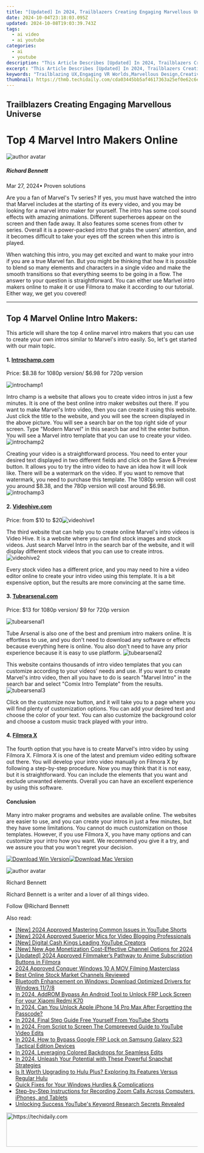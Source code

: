 ```yaml
---
title: "[Updated] In 2024, Trailblazers Creating Engaging Marvellous Universe"
date: 2024-10-04T23:18:03.095Z
updated: 2024-10-08T19:03:39.743Z
tags:
  - ai video
  - ai youtube
categories:
  - ai
  - youtube
description: "This Article Describes [Updated] In 2024, Trailblazers Creating Engaging Marvellous Universe"
excerpt: "This Article Describes [Updated] In 2024, Trailblazers Creating Engaging Marvellous Universe"
keywords: "Trailblazing UX,Engaging VR Worlds,Marvellous Design,Creative Gaming Space,Innovative Gameplay,Universe Interaction,Fantasy Realms Experience"
thumbnail: https://thmb.techidaily.com/cda03445bb5af4617363a25ef0e62c6e1b665fa4bde7d33e5a5fc0aac172c936.jpg
---
```


## Trailblazers Creating Engaging Marvellous Universe

# Top 4 Marvel Intro Makers Online

![author avatar](https://images.wondershare.com/filmora/article-images/richard-bennett.jpg)

##### Richard Bennett

 Mar 27, 2024• Proven solutions

Are you a fan of Marvel's Tv series? If yes, you must have watched the intro that Marvel includes at the starting of its every video, and you may be looking for a marvel intro maker for yourself. The intro has some cool sound effects with amazing animations. Different superheroes appear on the screen and then fade away. It also features some scenes from other tv series. Overall it is a power-packed intro that grabs the users' attention, and it becomes difficult to take your eyes off the screen when this intro is played.

When watching this intro, you may get excited and want to make your intro if you are a true Marvel fan. But you might be thinking that how it is possible to blend so many elements and characters in a single video and make the smooth transitions so that everything seems to be going in a flow. The answer to your question is straightforward. You can either use Marlvel intro makers online to make it or use Filmora to make it according to our tutorial. Either way, we get you covered!

---

## **Top 4 Marvel Online Intro Makers:**

This article will share the top 4 online marvel intro makers that you can use to create your own intros similar to Marvel's intro easily. So, let's get started with our main topic.

#### **1\.** [**Introchamp.com**](http://www.introchamp.com)

Price: $8.38 for 1080p version/ $6.98 for 720p version

 ![introchamp1](https://images.wondershare.com/filmora/article-images/introchamp1.png)

Intro champ is a website that allows you to create video intros in just a few minutes. It is one of the best online intro maker websites out there. If you want to make Marvel's Intro video, then you can create it using this website. Just click the title to the website, and you will see the screen displayed in the above picture. You will see a search bar on the top right side of your screen. Type "Modern Marvel" in this search bar and hit the enter button. You will see a Marvel intro template that you can use to create your video.![introchamp2](https://images.wondershare.com/filmora/article-images/introchamp2.png)

Creating your video is a straightforward process. You need to enter your desired text displayed in two different fields and click on the Save & Preview button. It allows you to try the intro video to have an idea how it will look like. There will be a watermark on the video. If you want to remove that watermark, you need to purchase this template. The 1080p version will cost you around $8.38, and the 780p version will cost around $6.98.![introchamp3](https://images.wondershare.com/filmora/article-images/introchamp3.png)

#### **2\.** [**Videohive.com**](https://videohive.net/)

Price: from $10 to $20![videohive1](https://images.wondershare.com/filmora/article-images/videohive1.png)

The third website that can help you to create online Marvel's intro videos is Video Hive. It is a website where you can find stock images and stock videos. Just search Marvel Intro in the search bar of the website, and it will display different stock videos that you can use to create intros. ![videohive2](https://images.wondershare.com/filmora/article-images/videohive2.png)

Every stock video has a different price, and you may need to hire a video editor online to create your intro video using this template. It is a bit expensive option, but the results are more convincing at the same time.

#### **3\.** [**Tubearsenal.com**](https://tubearsenal.com/)

Price: $13 for 1080p version/ $9 for 720p version

 ![tubearsenal1](https://images.wondershare.com/filmora/article-images/tubearsenal1.png)

Tube Arsenal is also one of the best and premium intro makers online. It is effortless to use, and you don't need to download any software or effects because everything here is online. You also don't need to have any prior experience because it is easy to use platform. ![tubearsenal2](https://images.wondershare.com/filmora/article-images/tubearsenal2.png)

This website contains thousands of intro video templates that you can customize according to your videos' needs and use. If you want to create Marvel's intro video, then all you have to do is search "Marvel Intro" in the search bar and select "Comix Intro Template" from the results.![tubearsenal3](https://images.wondershare.com/filmora/article-images/tubearsenal3.png)

Click on the customize now button, and it will take you to a page where you will find plenty of customization options. You can add your desired text and choose the color of your text. You can also customize the background color and choose a custom music track played with your intro.

#### **4\.** [**Filmora X**](https://tools.techidaily.com/wondershare/filmora/download/)

The fourth option that you have is to create Marvel's intro video by using Filmora X. Filmora X is one of the latest and premium video editing software out there. You will develop your intro video manually on Filmora X by following a step-by-step procedure. Now you may think that it is not easy, but it is straightforward. You can include the elements that you want and exclude unwanted elements. Overall you can have an excellent experience by using this software.

#### Conclusion

Many intro maker programs and websites are available online. The websites are easier to use, and you can create your intros in just a few minutes, but they have some limitations. You cannot do much customization on those templates. However, if you use Filmora X, you have many options and can customize your intro how you want. We recommend you give it a try, and we assure you that you won't regret your decision.

[![Download Win Version](https://images.wondershare.com/filmora/guide/download-btn-win.jpg)](https://tools.techidaily.com/wondershare/filmora/download/)[![Download Mac Version](https://images.wondershare.com/filmora/guide/download-btn-mac.jpg)](https://tools.techidaily.com/wondershare/filmora/download/)

![author avatar](https://images.wondershare.com/filmora/article-images/richard-bennett.jpg)

Richard Bennett

Richard Bennett is a writer and a lover of all things video.

Follow @Richard Bennett

<ins class="adsbygoogle"
     style="display:block"
     data-ad-format="autorelaxed"
     data-ad-client="ca-pub-7571918770474297"
     data-ad-slot="1223367746"></ins>

<ins class="adsbygoogle"
     style="display:block"
     data-ad-client="ca-pub-7571918770474297"
     data-ad-slot="8358498916"
     data-ad-format="auto"
     data-full-width-responsive="true"></ins>

<span class="atpl-alsoreadstyle">Also read:</span>
<div><ul>
<li><a href="https://youtube-sure.techidaily.com/024-approved-mastering-common-issues-in-youtube-shorts/"><u>[New] 2024 Approved Mastering Common Issues in YouTube Shorts</u></a></li>
<li><a href="https://youtube-sure.techidaily.com/024-approved-superior-mics-for-video-blogging-professionals/"><u>[New] 2024 Approved Superior Mics for Video Blogging Professionals</u></a></li>
<li><a href="https://youtube-sure.techidaily.com/igital-cash-kings-leading-youtube-creators/"><u>[New] Digital Cash Kings Leading YouTube Creators</u></a></li>
<li><a href="https://youtube-sure.techidaily.com/ew-age-monetization-cost-effective-channel-options-for-2024/"><u>[New] New Age Monetization Cost-Effective Channel Options for 2024</u></a></li>
<li><a href="https://youtube-sure.techidaily.com/ed-2024-approved-filmmakers-pathway-to-anime-subscription-buttons-in-filmora/"><u>[Updated] 2024 Approved Filmmaker’s Pathway to Anime Subscription Buttons in Filmora</u></a></li>
<li><a href="https://visual-screen-recording.techidaily.com/2024-approved-conquer-windows-10-a-mov-filming-masterclass/"><u>2024 Approved Conquer Windows 10 A MOV Filming Masterclass</u></a></li>
<li><a href="https://youtube-sure.techidaily.com/online-stock-market-channels-reviewed/"><u>Best Online Stock Market Channels Reviewed</u></a></li>
<li><a href="https://hardware-help.techidaily.com/bluetooth-enhancement-on-windows-download-optimized-drivers-for-windows-1178/"><u>Bluetooth Enhancement on Windows: Download Optimized Drivers for Windows 11/7/8</u></a></li>
<li><a href="https://bypass-frp.techidaily.com/in-2024-addrom-bypass-an-android-tool-to-unlock-frp-lock-screen-for-your-xiaomi-redmi-k70-by-drfone-android/"><u>In 2024, AddROM Bypass An Android Tool to Unlock FRP Lock Screen For your Xiaomi Redmi K70</u></a></li>
<li><a href="https://ios-unlock.techidaily.com/in-2024-can-you-unlock-apple-iphone-14-pro-max-after-forgetting-the-passcode-by-drfone-ios/"><u>In 2024, Can You Unlock Apple iPhone 14 Pro Max After Forgetting the Passcode?</u></a></li>
<li><a href="https://youtube-sure.techidaily.com/24-final-step-guide-free-yourself-from-youtube-shorts/"><u>In 2024, Final Step Guide Free Yourself From YouTube Shorts</u></a></li>
<li><a href="https://youtube-docs.techidaily.com/24-from-script-to-screen-the-compreeved-guide-to-youtube-video-edits/"><u>In 2024, From Script to Screen The Compreeved Guide to YouTube Video Edits</u></a></li>
<li><a href="https://android-frp.techidaily.com/in-2024-how-to-bypass-google-frp-lock-on-samsung-galaxy-s23-tactical-edition-devices-by-drfone-android/"><u>In 2024, How to Bypass Google FRP Lock on Samsung Galaxy S23 Tactical Edition Devices</u></a></li>
<li><a href="https://youtube-sure.techidaily.com/24-leveraging-colored-backdrops-for-seamless-edits/"><u>In 2024, Leveraging Colored Backdrops for Seamless Edits</u></a></li>
<li><a href="https://snapchat-videos.techidaily.com/in-2024-unleash-your-potential-with-these-powerful-snapchat-strategies/"><u>In 2024, Unleash Your Potential with These Powerful Snapchat Strategies</u></a></li>
<li><a href="https://techtrends.techidaily.com/is-it-worth-upgrading-to-hulu-plus-exploring-its-features-versus-regular-hulu/"><u>Is It Worth Upgrading to Hulu Plus? Exploring Its Features Versus Regular Hulu</u></a></li>
<li><a href="https://win11.techidaily.com/1719352195023-quick-fixes-for-your-windows-hurdles-and-complications/"><u>Quick Fixes for Your Windows Hurdles & Complications</u></a></li>
<li><a href="https://fox-tips.techidaily.com/step-by-step-instructions-for-recording-zoom-calls-across-computers-iphones-and-tablets/"><u>Step-by-Step Instructions for Recording Zoom Calls Across Computers, iPhones, and Tablets</u></a></li>
<li><a href="https://youtube-sure.techidaily.com/king-success-youtubes-keyword-research-secrets-revealed/"><u>Unlocking Success YouTube's Keyword Research Secrets Revealed</u></a></li>
</ul></div>

<!-- affiliate ads begin -->
<a href="https://appsumo.8odi.net/c/5597632/2151859/7443" target="_top" id="2151859">
  <img src="//a.impactradius-go.com/display-ad/7443-2151859" border="0" alt="https://techidaily.com" width="728" height="90"/>
</a>
<img height="0" width="0" src="https://appsumo.8odi.net/i/5597632/2151859/7443" style="position:absolute;visibility:hidden;" border="0" />
<!-- affiliate ads end -->

